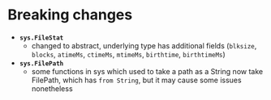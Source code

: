 # Breaking changes

 - **`sys.FileStat`**
   - changed to abstract, underlying type has additional fields (`blksize`, `blocks`, `atimeMs`, `ctimeMs`, `mtimeMs`, `birthtime`, `birthtimeMs`)
 - **`sys.FilePath`**
   - some functions in sys which used to take a path as a String now take FilePath, which has `from String`, but it may cause some issues nonetheless

